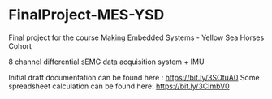 # FinalProject-MES-YSD
Final project for the course Making Embedded Systems - Yellow Sea Horses Cohort


8 channel differential sEMG data acquisition system + IMU

Initial draft documentation can be found here : https://bit.ly/3SOtuA0
Some spreadsheet calculation can be found here: https://bit.ly/3CImbV0
